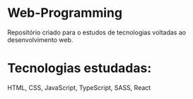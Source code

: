 # Web-Programming
Repositório criado para o estudos de tecnologias voltadas ao desenvolvimento web.

<h1>Tecnologias estudadas:</h1>
HTML, CSS, JavaScript, TypeScript, SASS, React
